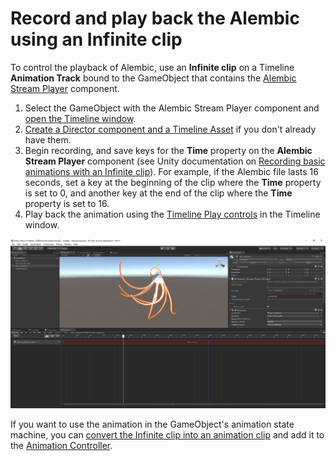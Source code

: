 # Record and play back the Alembic using an Infinite clip

To control the playback of Alembic, use an **Infinite clip** on a Timeline **Animation Track** bound to the GameObject that contains the [Alembic Stream Player](ref_StreamPlayer.md) component.

1. Select the GameObject with the Alembic Stream Player component and [open the Timeline window](https://docs.unity3d.com/Manual/TimelineEditorWindow.html).
2. [Create a Director component and a Timeline Asset](https://docs.unity3d.com/Manual/TimelineWorkflowCreatingAssetInstance.html) if you don't already have them.
3. Begin recording, and save keys for the **Time** property on the **Alembic Stream Player** component (see Unity documentation on [Recording basic animations with an Infinite clip](https://docs.unity3d.com/Manual/TimelineWorkflowRecordingBasicAnimation.html)). For example, if the Alembic file lasts 16 seconds, set a key at the beginning of the clip where the **Time** property is set to 0, and another key at the end of the clip where the **Time** property is set to 16.
4. Play back the animation using the [Timeline Play controls](https://docs.unity3d.com/Manual/TimelinePlaybackControls.html) in the Timeline window.



![Controlling Stream Player With Infinite Clip](images/abc_infinite_clip.png)



If you want to use the animation in the GameObject's animation state machine, you can [convert the Infinite clip into an animation clip](https://docs.unity3d.com/Manual/TimelineWorkflowConvertingInfiniteClip.html) and add it to the [Animation Controller](https://docs.unity3d.com/Manual/Animator.html).
